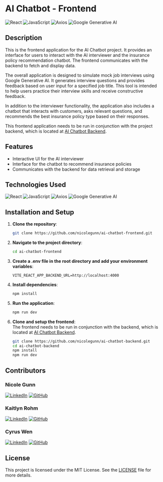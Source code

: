 # AI Chatbot - Frontend

![React](https://img.shields.io/badge/React-61DAFB?style=for-the-badge&logo=react&logoColor=white)
![JavaScript](https://img.shields.io/badge/JavaScript-F7DF1E?style=for-the-badge&logo=javascript&logoColor=black)
![Axios](https://img.shields.io/badge/Axios-5A29E4?style=for-the-badge&logo=axios&logoColor=white)
![Google Generative AI](https://img.shields.io/badge/Google%20Generative%20AI-4285F4?style=for-the-badge&logo=google&logoColor=white)


## Description

This is the frontend application for the AI Chatbot project. It provides an interface for users to interact with the AI interviewer and the insurance policy recommendation chatbot. The frontend communicates with the backend to fetch and display data.

The overall application is designed to simulate mock job interviews using Google Generative AI. It generates interview questions and provides feedback based on user input for a specified job title. This tool is intended to help users practice their interview skills and receive constructive feedback.

In addition to the interviewer functionality, the application also includes a chatbot that interacts with customers, asks relevant questions, and recommends the best insurance policy type based on their responses.

This frontend application needs to be run in conjunction with the project backend, which is located at [AI Chatbot Backend](https://github.com/nicolegunn/ai-chatbot-backend.git).

## Features

- Interactive UI for the AI interviewer
- Interface for the chatbot to recommend insurance policies
- Communicates with the backend for data retrieval and storage

## Technologies Used

![React](https://img.shields.io/badge/React-61DAFB?style=for-the-badge&logo=react&logoColor=white)
![JavaScript](https://img.shields.io/badge/JavaScript-F7DF1E?style=for-the-badge&logo=javascript&logoColor=black)
![Axios](https://img.shields.io/badge/Axios-5A29E4?style=for-the-badge&logo=axios&logoColor=white)
![Google Generative AI](https://img.shields.io/badge/Google%20Generative%20AI-4285F4?style=for-the-badge&logo=google&logoColor=white)

## Installation and Setup

1. **Clone the repository**:
   ```sh
   git clone https://github.com/nicolegunn/ai-chatbot-frontend.git
   ```
2. **Navigate to the project directory**:
   ```sh
   cd ai-chatbot-frontend
   ```
3. **Create a .env file in the root directory and add your environment variables**:
   ```env
   VITE_REACT_APP_BACKEND_URL=http://localhost:4000
   ```
4. **Install dependencies**:
   ```sh
   npm install
   ```
5. **Run the application**:
   ```sh
   npm run dev
   ```
6. **Clone and setup the frontend**:  
   The frontend needs to be run in conjunction with the backend, which is located at [AI Chatbot Backend](https://github.com/nicolegunn/ai-chatbot-backend.git).

   ```sh
   git clone https://github.com/nicolegunn/ai-chatbot-backend.git
   cd ai-chatbot-backend
   npm install
   npm run dev
   ```

## Contributors

### **Nicole Gunn**

[![LinkedIn](https://img.shields.io/badge/LinkedIn-0A66C2?style=for-the-badge&logo=linkedin&logoColor=white)](https://www.linkedin.com/in/nicole-gunn-a582ba23b/)
[![GitHub](https://img.shields.io/badge/GitHub-181717?style=for-the-badge&logo=github&logoColor=white)](https://github.com/nicolegunn)

### **Kaitlyn Rohm**

[![LinkedIn](https://img.shields.io/badge/LinkedIn-0A66C2?style=for-the-badge&logo=linkedin&logoColor=white)](https://www.linkedin.com/in/kaitlyn-rohm-083612307/)
[![GitHub](https://img.shields.io/badge/GitHub-181717?style=for-the-badge&logo=github&logoColor=white)](https://github.com/kaitlynrohm)

### **Cyrus Wen**

[![LinkedIn](https://img.shields.io/badge/LinkedIn-0A66C2?style=for-the-badge&logo=linkedin&logoColor=white)](https://www.linkedin.com/in/cyrus-wen/)
[![GitHub](https://img.shields.io/badge/GitHub-181717?style=for-the-badge&logo=github&logoColor=white)](https://github.com/cyy963)

## License

This project is licensed under the MIT License. See the [LICENSE](LICENSE) file for more details.
